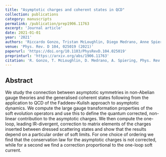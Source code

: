```yaml
---
title: "Asymptotic charges and coherent states in QCD"
collection: publications
category: manuscripts
permalink: /publication/prep1906.11763
excerpt: 'Journal article'
date: 2021-01-01
year: '2021'
authors: 'Riccardo Gonzo, Tristan McLoughlin, Diego Medrano, Anne Spiering'
venue: 'Phys. Rev. D 104, 025019 (2021)'
paperurl: 'https://doi.org/10.1103/PhysRevD.104.025019'
preprinturl: 'https://arxiv.org/abs/1906.11763'
citation: 'R. Gonzo, T. McLoughlin, D. Medrano, A. Spiering, Phys. Rev. D 104, 025019 (2021).'
---
```


## Abstract
We study the connection between asymptotic symmetries in non-Abelian gauge theories and the generalised coherent states following from the application to QCD of the Faddeev-Kulish approach to asymptotic dynamics. We compute the large gauge transformation properties of the soft evolution operators and use this to define the quantum corrected, non-linear contribution to the asymptotic charges. We then compute the one-loop, leading IR-divergent, correction to matrix elements of the charges inserted between dressed scattering states and show that the results depend on a particular order of soft limits. For one choice of ordering we find that the conservation law for the asymptotic charges is not corrected, while for a second we find a correction proportional to the one-loop soft current. 
